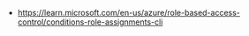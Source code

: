- https://learn.microsoft.com/en-us/azure/role-based-access-control/conditions-role-assignments-cli
